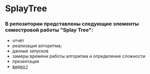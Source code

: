 # SplayTree
### В репозитории представлены следующие элементы семестровой работы "Splay Tree":

+ отчёт
+ реализация алгоритма;
+ данные запусков
+ замеры времени работы алгоритма и определение сложности
+ презентация
+ [видео:)](https://youtu.be/-Qo0t3ExYQ0)
